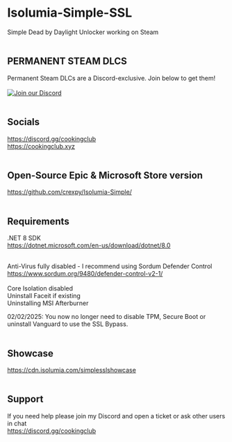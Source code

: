 # Isolumia-Simple-SSL
Simple Dead by Daylight Unlocker working on Steam <br><br>

## PERMANENT STEAM DLCS
Permanent Steam DLCs are a Discord-exclusive. Join below to get them! <br><br>
[![Join our Discord](https://invidget.switchblade.xyz/ZBsJ834qxj)](https://discord.gg/ZBsJ834qxj)<br><br>

## Socials
https://discord.gg/cookingclub <br>
https://cookingclub.xyz <br><br>

## Open-Source Epic & Microsoft Store version
https://github.com/crexpy/Isolumia-Simple/ <br><br>

## Requirements
.NET 8 SDK <br>
https://dotnet.microsoft.com/en-us/download/dotnet/8.0 <br><br>

Anti-Virus fully disabled - I recommend using Sordum Defender Control <br>
https://www.sordum.org/9480/defender-control-v2-1/ <br><br>
Core Isolation disabled <br>
Uninstall Faceit if existing <br>
Uninstalling MSI Afterburner <br>

02/02/2025:
You now no longer need to disable TPM, Secure Boot or uninstall Vanguard to use the SSL Bypass.
<br><br>
## Showcase
https://cdn.isolumia.com/simplesslshowcase <br><br>

## Support
If you need help please join my Discord and open a ticket or ask other users in chat<br>
https://discord.gg/cookingclub
